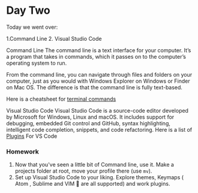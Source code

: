 # Day Two

Today we went over:

1.Command Line
2. Visual Studio Code

Command Line
The command line is a text interface for your computer. It’s a program that takes in commands, which it passes on to the computer’s operating system to run.

From the command line, you can navigate through files and folders on your computer, just as you would with Windows Explorer on Windows or Finder on Mac OS. The difference is that the command line is fully text-based.

Here is a cheatsheet for [terminal commands](https://gist.github.com/poopsplat/7195274)


Visual Studio Code
Visual Studio Code is a source-code editor developed by Microsoft for Windows, Linux and macOS. It includes support for debugging, embedded Git control and GitHub, syntax highlighting, intelligent code completion, snippets, and code refactoring.
Here is a list of [Plugins](https://scotch.io/bar-talk/22-best-visual-studio-code-extensions-for-web-development) For VS Code

### Homework
1. Now that you've seen a little bit of Command line, use it. Make a projects folder at root, move your profile there (use `mv`).
2. Set up Visual Studio Code to your liking. Explore themes, Keymaps ( Atom , Sublime and VIM 🤮 are all supported) and work plugins.
